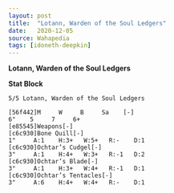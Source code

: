 ```yaml
---
layout: post
title:  "Lotann, Warden of the Soul Ledgers"
date:   2020-12-05
source: Wahapedia
tags: [idoneth-deepkin]
---
```


**Lotann, Warden of the Soul Ledgers**

**Stat Block**
```
5/5 Lotann, Warden of the Soul Ledgers
```

```
[56f442]M     W     B     Sa    [-]
6"    5     7     6+    
[e85545]Weapons[-]
[c6c930]Bone Quill[-]
1"     A:1    H:3+   W:5+   R:-    D:1   
[c6c930]Ochtar’s Cudgel[-]
3"     A:1    H:4+   W:3+   R:-1   D:2   
[c6c930]Ochtar’s Blade[-]
3"     A:1    H:3+   W:4+   R:-1   D:1   
[c6c930]Ochtar’s Tentacles[-]
3"     A:6    H:4+   W:4+   R:-    D:1   
```


